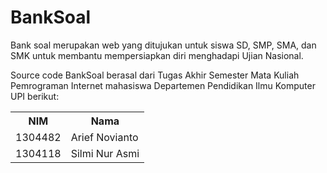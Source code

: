 # BankSoal

Bank soal merupakan web yang ditujukan untuk siswa SD, SMP, SMA, dan SMK untuk membantu mempersiapkan diri menghadapi Ujian Nasional.

Source code BankSoal berasal dari Tugas Akhir Semester Mata Kuliah Pemrograman Internet mahasiswa Departemen Pendidikan Ilmu Komputer UPI berikut:
<table>
  <tr>
    <th>NIM</th>
    <th>Nama</th>
  </tr>
  <tr>
    <td>1304482</td>
    <td>Arief Novianto</td>
  </tr>
  <tr>
    <td>1304118</td>
    <td>Silmi Nur Asmi</td>
  </tr>
</table>
